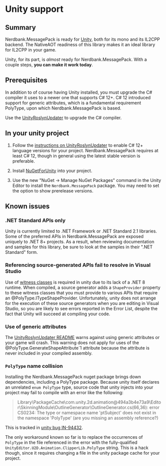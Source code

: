 # Unity support

## Summary

Nerdbank.MessagePack is ready for [Unity](https://unity.com/), both for its mono and its IL2CPP backend.
The NativeAOT readiness of this library makes it an ideal library for IL2CPP in your game.

Unity, for its part, is _almost_ ready for Nerdbank.MessagePack.
With a couple steps, **you can make it work today**.

## Prerequisites

In addition to of course having Unity installed, you must upgrade the C# compiler it uses to a newer one that supports C# 12+.
C# 12 introduced support for generic attributes, which is a fundamental requirement PolyType, upon which Nerdbank.MessagePack is based.

Use the [UnityRoslynUpdater](https://github.com/DaZombieKiller/UnityRoslynUpdater) to upgrade the C# compiler.

## In your unity project

1. Follow the [instructions on UnityRoslynUpdater](https://github.com/DaZombieKiller/UnityRoslynUpdater?tab=readme-ov-file#using-c-12) to enable C# 12+ language versions for your project. Nerdbank.MessagePack requires at least C# 12, though in general using the latest stable version is preferable.

1. Install [NuGetForUnity](https://github.com/GlitchEnzo/NuGetForUnity) into your project.
1. Use the new "NuGet -> Manage NuGet Packages" command in the Unity Editor to install the `Nerdbank.MessagePack` package. You may need to set the option to show prerelease versions.

## Known issues

### .NET Standard APIs only

Unity is currently limited to .NET Framework or .NET Standard 2.1 libraries.
Some of the preferred APIs in Nerdbank.MessagePack are exposed uniquely to .NET 8+ projects.
As a result, when reviewing documentation and samples for this library, be sure to look at the samples in their ".NET Standard" form.

### Referencing source-generated APIs fail to resolve in Visual Studio

Use of [witness classes](type-shapes.md#witness-classes) is required in unity due to its lack of a .NET 8 runtime.
When compiled, a source generator adds a `ShapeProvider` property to these witness classes that you must provide to various APIs that require an @PolyType.ITypeShapeProvider.
Unfortunately, unity does not arrange for the execution of these source generators when you are editing in Visual Studio, so you are likely to see errors reported in the Error List, despite the fact that Unity will succeed at compiling your code.

### Use of generic attributes

The [UnityRoslynUpdater README](https://github.com/DaZombieKiller/UnityRoslynUpdater?tab=readme-ov-file#c-11) warns against using generic attributes or your game will crash.
This warning does not apply for uses of the @PolyType.GenerateShapeAttribute`1 attribute because the attribute is never included in your compiled assembly.

### `PolyType` name collision

Installing the Nerdbank.MessagePack nuget package brings down dependencies, including a PolyType package.
Because unity itself declares an unrelated `enum PolyType` type, source code that unity injects into your project may fail to compile with an error like the following:

> Library\PackageCache\com.unity.2d.animation@494a3b4e73a9\Editor\SkinningModule\OutlineGenerator\OutlineGenerator.cs(66,36): error CS0234: The type or namespace name 'ptSubject' does not exist in the namespace 'PolyType' (are you missing an assembly reference?)

This is tracked in [unity bug IN-94432](https://unity3d.atlassian.net/servicedesk/customer/portal/2/IN-94432).

The only workaround known so far is to replace the occurrences of `PolyType` in the file referenced in the error with the fully-qualified `UnityEditor.U2D.Animation.ClipperLib.PolyType` string.
This is a hack though, since it requires changing a file in the unity package cache for your project.

